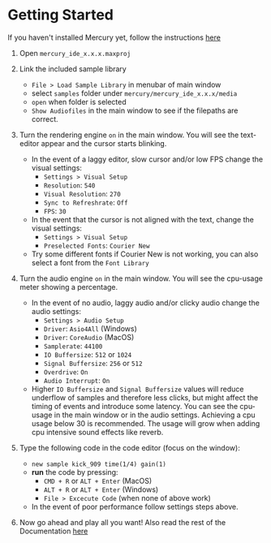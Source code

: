 # Getting Started

If you haven't installed Mercury yet, follow the instructions [here](../README.md#install)

1. Open `mercury_ide_x.x.x.maxproj`

2. Link the included sample library 
	- `File > Load Sample Library` in menubar of main window
	- select `samples` folder under `mercury/mercury_ide_x.x.x/media`
	- `open` when folder is selected
	- `Show Audiofiles` in the main window to see if the filepaths are correct.

3. Turn the rendering engine `on` in the main window. You will see the text-editor appear and the cursor starts blinking.
	- In the event of a laggy editor, slow cursor and/or low FPS change the visual settings:
		- `Settings > Visual Setup`
		- `Resolution`: `540`
		- `Visual Resolution`: `270`
		- `Sync to Refreshrate`: `Off`
		- `FPS`: `30`
	- In the event that the cursor is not aligned with the text, change the visual settings:
		- `Settings > Visual Setup`
		- `Preselected Fonts`: `Courier New`
	- Try some different fonts if Courier New is not working, you can also select a font from the `Font Library`

4. Turn the audio engine `on` in the main window. You will see the cpu-usage meter showing a percentage.
	- In the event of no audio, laggy audio and/or clicky audio change the audio settings:
		- `Settings > Audio Setup`
		- `Driver`: `Asio4All` (Windows)
		- `Driver`: `CoreAudio` (MacOS)
		- `Samplerate`: `44100`
		- `IO Buffersize`: `512` or `1024`
		- `Signal Buffersize`: `256` or `512`
		- `Overdrive`: `On`
		- `Audio Interrupt`: `On`
	- Higher `IO Buffersize` and `Signal Buffersize` values will reduce underflow of samples and therefore less clicks, but might affect the timing of events and introduce some latency. You can see the cpu-usage in the main window or in the audio settings. Achieving a cpu usage below 30 is recommended. The usage will grow when adding cpu intensive sound effects like reverb.

5. Type the following code in the code editor (focus on the window):
	- `new sample kick_909 time(1/4) gain(1)`
	- **run** the code by pressing:
		- `CMD + R` or `ALT + Enter` (MacOS)
		- `ALT + R` or `ALT + Enter` (Windows)
		- `File > Excecute Code` (when none of above work)
	- In the event of poor performance follow settings steps above.

6. Now go ahead and play all you want! Also read the rest of the Documentation [here](./README.md)
